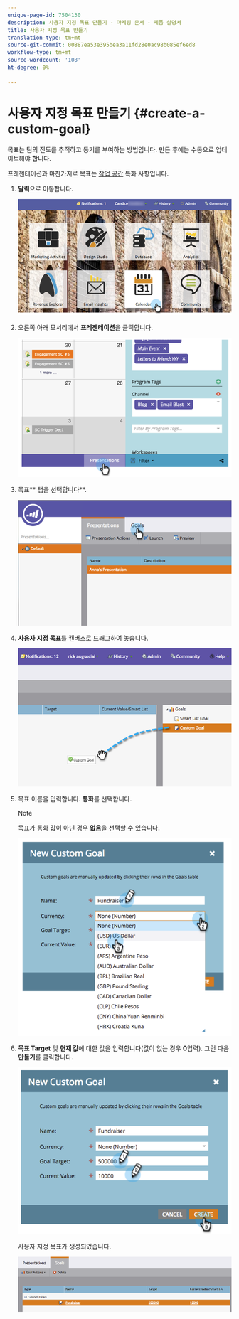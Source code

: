 ```yaml
---
unique-page-id: 7504130
description: 사용자 지정 목표 만들기 - 마케팅 문서 - 제품 설명서
title: 사용자 지정 목표 만들기
translation-type: tm+mt
source-git-commit: 00887ea53e395bea3a11fd28e0ac98b085ef6ed8
workflow-type: tm+mt
source-wordcount: '108'
ht-degree: 0%

---
```



# 사용자 지정 목표 만들기 {#create-a-custom-goal}

목표는 팀의 진도를 추적하고 동기를 부여하는 방법입니다. 만든 후에는 수동으로 업데이트해야 합니다.

프레젠테이션과 마찬가지로 목표는 [작업 공간](../../../../product-docs/administration/workspaces-and-person-partitions/understanding-workspaces-and-person-partitions.md) 특화 사항입니다.

1. **달력**&#x200B;으로 이동합니다.

   ![](assets/2017-05-10-15-30-47-2.png)

1. 오른쪽 아래 모서리에서 **프레젠테이션**&#x200B;을 클릭합니다.

   ![](assets/image2015-3-24-12-3a2-3a55.png)

1. 목표** 탭을 선택합니다**.

   ![](assets/image2015-3-26-12-3a24-3a49.png)

1. **사용자 지정 목표**&#x200B;를 캔버스로 드래그하여 놓습니다.

   ![](assets/image2015-3-24-12-3a32-3a45.png)

1. 목표 이름을 입력합니다. **통화**&#x200B;를 선택합니다.

   >[!NOTE]
   >
   >목표가 통화 값이 아닌 경우 **없음**&#x200B;을 선택할 수 있습니다.

   ![](assets/image2015-3-24-12-3a36-3a0.png)

1. **목표 Target** 및 **현재 값**&#x200B;에 대한 값을 입력합니다(값이 없는 경우 **0**&#x200B;입력). 그런 다음 **만들기**&#x200B;를 클릭합니다.

   ![](assets/image2015-3-24-12-3a39-3a28.png)

   사용자 지정 목표가 생성되었습니다.

   ![](assets/image2015-3-24-12-3a41-3a43.png)

